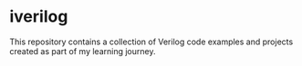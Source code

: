 # iverilog
This repository contains a collection of Verilog code examples and projects created as part of my learning journey.
